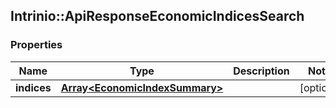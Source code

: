 ## Intrinio::ApiResponseEconomicIndicesSearch

### Properties
Name | Type | Description | Notes
------------ | ------------- | ------------- | -------------
**indices** | [**Array&lt;EconomicIndexSummary&gt;**](EconomicIndexSummary.md) |  | [optional] 


